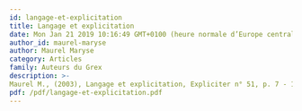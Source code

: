 ```yaml
---
id: langage-et-explicitation
title: Langage et explicitation
date: Mon Jan 21 2019 10:16:49 GMT+0100 (heure normale d’Europe centrale)
author_id: maurel-maryse
author: Maurel Maryse
category: Articles
family: Auteurs du Grex
description: >-
Maurel M., (2003), Langage et explicitation, Expliciter n° 51, p. 7 - 17. 
pdf: /pdf/langage-et-explicitation.pdf
---
```

